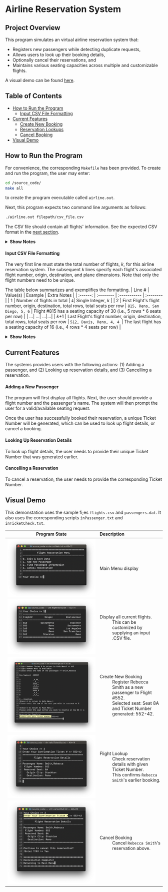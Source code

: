 # Airline Reservation System

## Project Overview
This program simulates an virtual airline reservation system that: 
<ul>
 <li> Registers new passengers while detecting duplicate requests, </li>
 <li> Allows users to look up their booking details, </li>
 <li> Optionally cancel their reservations, and </li>
 <li> Maintains various seating capacities across multiple and customizable flights. </li>
</ul>

A visual demo can be found [here](https://github.com/jschhie/airline-reserv/#visual-demo).


## Table of Contents
* [How to Run the Program](https://github.com/jschhie/airline-reserv/#how-to-run-the-program)
  * [Input CSV File Formatting](https://github.com/jschhie/airline-reserv/#input-csv-file-formatting)
* [Current Features](https://github.com/jschhie/airline-reserv/#current-features)
  * [Create New Booking](https://github.com/jschhie/airline-reserv/#adding-a-new-passenger)
  * [Reservation Lookups](https://github.com/jschhie/airline-reserv/#looking-up-reservation-details)
  * [Cancel Booking](https://github.com/jschhie/airline-reserv/#cancelling-a-reservation)
* [Visual Demo](https://github.com/jschhie/airline-reserv/#visual-demo)


## How to Run the Program  
For convenience, the corresponding ```Makefile``` has been provided. To create and run the program, the user may enter:
```bash 
cd /source_code/
make all
``` 
to create the program executable called ```airline.out```.

Next, this program expects two command line arguments as follows: 
```bash
./airline.out filepath/csv_file.csv
```

The CSV file should contain all flights' information. See the expected CSV format in the [next section](https://github.com/jschhie/airline-reserv/#input-csv-file-formatting).

<details>
 <summary>
  <b> Show Notes </b>
 </summary>
 <ul> 
  <li> Sample files (flights.csv and passengers.dat) can be found in the refs/ directory. </li> 
  <li> The latter is a binary file with sample flight reservations. </li>
  <li> The user may also replace this with an empty file to initialize all flights with zero passengers. </li>
</details>


#### Input CSV File Formatting
The very first line must state the total number of flights, *k*, for this airline reservation system. The subsequent *k* lines specify each flight's associated flight number, origin, destination, and plane dimensions. Note that only the flight numbers need to be unique. 

The table below summarizes and exemplifies the formatting.
| Line # | Value(s) | Example | Extra Notes |
| :------: | :-------- | :----------- | :--------|
| 1 | Number of flights in total |  ```4```| Single Integer, *k* |
| 2 | First Flight's flight number, origin, destination, total rows, total seats per row | ```815, Reno, San Diego, 5, 6``` | Flight #815 has a seating capacity of 30 (i.e., 5 rows * 6 seats per row) |
| ...| ...| ...|...|
| *k*+1 | Last Flight's flight number, origin, destination, total rows, total seats per row | ```512, Davis, Reno, 4, 4 ```| The last flight has a seating capacity of 16 (i.e., 4 rows * 4 seats per row) | 

<details>
 <summary>
  <b>Show Notes</b>
 </summary>
<ul>
 <li> For the sake of readability, the values listed have been separated by a comma followed by a single whitespace. </li>
 <li> The actual CSV format requires that they are separated by just a comma. </li>
 </ul>
</details>


## Current Features
The systems provides users with the following actions: (1) Adding a passenger, and (2) Looking up reservation details, and (3) Cancelling a reservation. 


#### Adding a New Passenger
The program will first display all flights. Next, the user should provide a flight number and the passenger's name. The system will then prompt the user for a valid/available seating request.

Once the user has successfully booked their reservation, a unique Ticket Number will be generated, which can be used to look up flight details, or cancel a booking. 


#### Looking Up Reservation Details
To look up flight details, the user needs to provide their unique Ticket Number that was generated earlier.


#### Cancelling a Reservation
To cancel a reservation, the user needs to provide the corresponding Ticket Number.


## Visual Demo
This demonstation uses the sample fi;es ```flights.csv``` and ```passengers.dat```. 
It also uses the corresponding scripts ```inPassenger.txt``` and ```inTicketCheck.txt```.

| Program State | Description |
| ----- | :----- |
| ![alt text](https://github.com/jschhie/Airline-Reservation-System/blob/master/demo/Updated%20Main%20Menu.png?raw=true "Main Menu") | <dl> <dt> Main Menu display </dt> </dl> |
| ![alt text](https://github.com/jschhie/Airline-Reservation-System/blob/master/demo/Updated%20Flights%20Menu.png?raw=true "Flights Menu") | <dl> <dt> Display all current flights. </dt> <dd> This can be customized by supplying an input .CSV file. </dd></dl> |
| ![alt text](https://github.com/jschhie/Airline-Reservation-System/blob/master/demo/Add%20New%20Passenger.png?raw=true "Add New Passenger") | <dl> <dt> Create New Booking </dt> <dd> Register Rebecca Smith as a new passenger to Flight #552. </dd> <dd> Selected seat: Seat 8A and Ticket Number generated: 552-42. </dd> </dl>| 
| ![alt text](https://github.com/jschhie/Airline-Reservation-System/blob/master/demo/Passenger%20Lookup.png?raw=true "Check Reservation Details") | <dl> <dt> Flight Lookup </dt> <dd> Check reservation details with given Ticket Number. </dd> <dd> This confirms ```Rebecca Smith```'s earlier booking. </dd> </dl> |
| ![alt text](https://github.com/jschhie/Airline-Reservation-System/blob/master/demo/New%20Check%20Cancellation.png?raw=true "Cancel Booking") | <dl> <dt> Cancel Booking </dt> <dd> Cancel ```Rebecca Smith```'s reservation above. </dd> </dl>|
